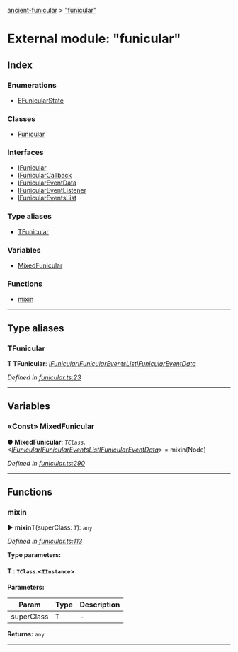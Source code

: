[ancient-funicular](../README.md) > ["funicular"](../modules/_funicular_.md)



# External module: "funicular"

## Index

### Enumerations

* [EFunicularState](../enums/_funicular_.efunicularstate.md)


### Classes

* [Funicular](../classes/_funicular_.funicular.md)


### Interfaces

* [IFunicular](../interfaces/_funicular_.ifunicular.md)
* [IFunicularCallback](../interfaces/_funicular_.ifunicularcallback.md)
* [IFunicularEventData](../interfaces/_funicular_.ifuniculareventdata.md)
* [IFunicularEventListener](../interfaces/_funicular_.ifuniculareventlistener.md)
* [IFunicularEventsList](../interfaces/_funicular_.ifuniculareventslist.md)


### Type aliases

* [TFunicular](_funicular_.md#tfunicular)


### Variables

* [MixedFunicular](_funicular_.md#mixedfunicular)


### Functions

* [mixin](_funicular_.md#mixin)



---
## Type aliases
<a id="tfunicular"></a>

###  TFunicular

**Τ TFunicular**:  *[IFunicular](../interfaces/_funicular_.ifunicular.md)[IFunicularEventsList](../interfaces/_funicular_.ifuniculareventslist.md)[IFunicularEventData](../interfaces/_funicular_.ifuniculareventdata.md)* 

*Defined in [funicular.ts:23](https://github.com/AncientSouls/Funicular/blob/9099b0f/src/lib/funicular.ts#L23)*





___


## Variables
<a id="mixedfunicular"></a>

### «Const» MixedFunicular

**●  MixedFunicular**:  *`TClass`.<[IFunicular](../interfaces/_funicular_.ifunicular.md)[IFunicularEventsList](../interfaces/_funicular_.ifuniculareventslist.md)[IFunicularEventData](../interfaces/_funicular_.ifuniculareventdata.md)>*  =  mixin(Node)

*Defined in [funicular.ts:290](https://github.com/AncientSouls/Funicular/blob/9099b0f/src/lib/funicular.ts#L290)*





___


## Functions
<a id="mixin"></a>

###  mixin

► **mixin**T(superClass: *`T`*): `any`



*Defined in [funicular.ts:113](https://github.com/AncientSouls/Funicular/blob/9099b0f/src/lib/funicular.ts#L113)*



**Type parameters:**

#### T :  `TClass`.<`IInstance`>
**Parameters:**

| Param | Type | Description |
| ------ | ------ | ------ |
| superClass | `T`   |  - |





**Returns:** `any`





___


